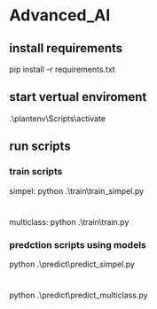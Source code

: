 # Advanced_AI

## install requirements

pip install -r requirements.txt

## start vertual enviroment

.\plantenv\Scripts\activate

## run scripts

### train scripts

simpel: python .\train\train_simpel.py

#

multiclass: python .\train\train.py

### predction scripts using models

python .\predict\predict_simpel.py

#

python .\predict\predict_multiclass.py
